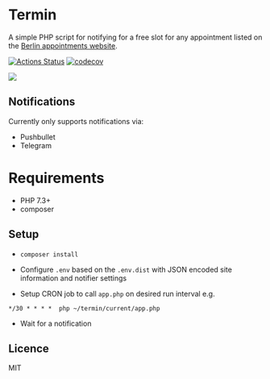 # Termin

A simple PHP script for notifying for a free slot for any appointment listed on the [Berlin appointments website][0].

[![Actions Status](https://github.com/inverse/termin/workflows/CI/badge.svg)](https://github.com/inverse/termin/actions)
[![codecov](https://codecov.io/gh/inverse/termin/branch/master/graph/badge.svg)](https://codecov.io/gh/inverse/termin)


![](https://i.imgur.com/8vxmVo2.png)

## Notifications

Currently only supports notifications via:

- Pushbullet
- Telegram

# Requirements

- PHP 7.3+
- composer

## Setup

- `composer install`
- Configure `.env` based on the `.env.dist` with JSON encoded site information and notifier settings

- Setup CRON job to call `app.php` on desired run interval e.g.

 `*/30 * * * *  php ~/termin/current/app.php`

- Wait for a notification

## Licence 

MIT

[0]: https://service.berlin.de/terminvereinbarung/
